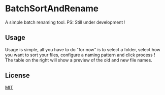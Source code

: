 # BatchSortAndRename
A simple batch renaming tool. 
PS: Still under development !

## Usage
Usage is simple, all you have to do "for now" is to select a folder, select how you want to sort your files, configure a naming pattern and click process !
The table on the right will show a preview of the old and new file names.

## License
[MIT](https://choosealicense.com/licenses/mit/)
